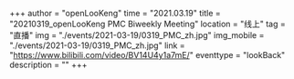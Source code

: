 +++
author = "openLooKeng"
time = "2021.03.19"
title = "20210319_openLooKeng PMC Biweekly Meeting"
location = "线上"
tag = "直播"
img = "./events/2021-03-19/0319_PMC_zh.jpg"
img_mobile = "./events/2021-03-19/0319_PMC_zh.jpg"
link = "https://www.bilibili.com/video/BV14U4y1a7mE/"
eventtype = "lookBack"
description = ""
+++